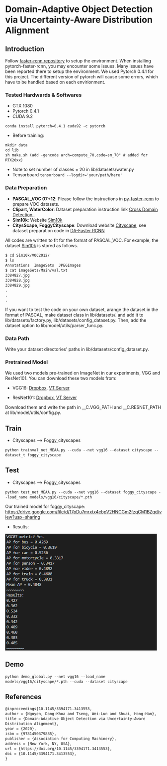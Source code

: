 # Domain-Adaptive Object Detection via Uncertainty-Aware Distribution Alignment

## Introduction
Follow [faster-rcnn repository](https://github.com/jwyang/faster-rcnn.pytorch)
 to setup the environment. When installing pytorch-faster-rcnn, you may encounter some issues.
Many issues have been reported there to setup the environment. We used Pytorch 0.4.1 for this project.
The different version of pytorch will cause some errors, which have to be handled based on each envirionment.

### Tested Hardwards & Softwares
- GTX 1080
- Pytorch 0.4.1
- CUDA 9.2
```
conda install pytorch=0.4.1 cuda92 -c pytorch
```
- Before training:
```
mkdir data
cd lib
sh make.sh (add -gencode arch=compute_70,code=sm_70" # added for RTX20xx)
```

- Note to set number of classes = 20 in lib/datasets/water.py
- Tensorboard
`tensorboard --logdir='your/path/here'`


### Data Preparation

* **PASCAL_VOC 07+12**: Please follow the instructions in [py-faster-rcnn](https://github.com/rbgirshick/py-faster-rcnn#beyond-the-demo-installation-for-training-and-testing-models) to prepare VOC datasets.
* **Clipart, WaterColor**: Dataset preparation instruction link [Cross Domain Detection ](https://github.com/naoto0804/cross-domain-detection/tree/master/datasets). 
* **Sim10k**: Website [Sim10k](https://fcav.engin.umich.edu/sim-dataset/)
* **CitysScape, FoggyCityscape**: Download website [Cityscape](https://www.cityscapes-dataset.com/), see dataset preparation code in [DA-Faster RCNN](https://github.com/yuhuayc/da-faster-rcnn/tree/master/prepare_data)

All codes are written to fit for the format of PASCAL_VOC.
For example, the dataset [Sim10k](https://fcav.engin.umich.edu/sim-dataset/) is stored as follows.

```
$ cd Sim10k/VOC2012/
$ ls
Annotations  ImageSets  JPEGImages
$ cat ImageSets/Main/val.txt
3384827.jpg
3384828.jpg
3384829.jpg
.
.
.
```
If you want to test the code on your own dataset, arange the dataset
 in the format of PASCAL, make dataset class in lib/datasets/. and add
 it to  lib/datasets/factory.py, lib/datasets/config_dataset.py. Then, add the dataset option to lib/model/utils/parser_func.py.

### Data Path
Write your dataset directories' paths in lib/datasets/config_dataset.py.

### Pretrained Model

We used two models pre-trained on ImageNet in our experiments, VGG and ResNet101. You can download these two models from:

* VGG16: [Dropbox](https://www.dropbox.com/s/s3brpk0bdq60nyb/vgg16_caffe.pth?dl=0), [VT Server](https://filebox.ece.vt.edu/~jw2yang/faster-rcnn/pretrained-base-models/vgg16_caffe.pth)

* ResNet101: [Dropbox](https://www.dropbox.com/s/iev3tkbz5wyyuz9/resnet101_caffe.pth?dl=0), [VT Server](https://filebox.ece.vt.edu/~jw2yang/faster-rcnn/pretrained-base-models/resnet101_caffe.pth)

Download them and write the path in __C.VGG_PATH and __C.RESNET_PATH at lib/model/utils/config.py.


## Train
- Cityscapes --> Foggy_cityscapes
```
python trainval_net_MEAA.py --cuda --net vgg16 --dataset cityscape --dataset_t foggy_cityscape
```

## Test
- Cityscapes --> Foggy_cityscapes
```
python test_net_MEAA.py --cuda --net vgg16 --dataset foggy_cityscape --load_name models/vgg16/cityscape/*.pth
```
Our trained model for foggy_cityscape:
https://drive.google.com/file/d/17pDu7mrxtx4cbpV2HNCGm2fzqCM1BZqd/view?usp=sharing

- Results:

![alt text](https://github.com/basiclab/DA-OD-MEAA-PyTorch/blob/main/result.png)



## Demo
```
python demo_global.py --net vgg16 --load_name models/vgg16/cityscape/*.pth --cuda --dataset cityscape
```
## References

```
@inproceedings{10.1145/3394171.3413553,
author = {Nguyen, Dang-Khoa and Tseng, Wei-Lun and Shuai, Hong-Han},
title = {Domain-Adaptive Object Detection via Uncertainty-Aware Distribution Alignment},
year = {2020},
isbn = {9781450379885},
publisher = {Association for Computing Machinery},
address = {New York, NY, USA},
url = {https://doi.org/10.1145/3394171.3413553},
doi = {10.1145/3394171.3413553},
}
```
